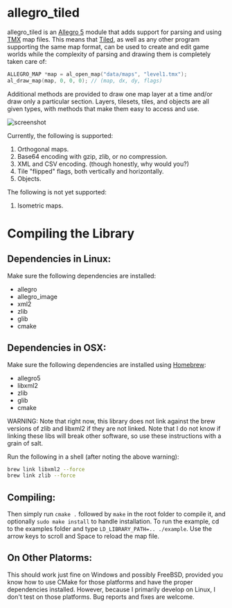 allegro\_tiled
==============

allegro\_tiled is an [Allegro 5](http://alleg.sourceforge.net/) module that adds support for parsing and using [TMX](https://github.com/bjorn/tiled/wiki/TMX-Map-Format) map files. This means that [Tiled](http://www.mapeditor.org), as well as any other program supporting the same map format, can be used to create and edit game worlds while the complexity of parsing and drawing them is completely taken care of:

```c
ALLEGRO_MAP *map = al_open_map("data/maps", "level1.tmx");
al_draw_map(map, 0, 0, 0); // (map, dx, dy, flags)
```

Additional methods are provided to draw one map layer at a time and/or draw only a particular section. Layers, tilesets, tiles, and objects are all given types, with methods that make them easy to access and use.

![screenshot](https://github.com/dradtke/allegro_tiled/raw/master/example/screenshot.png)

Currently, the following is supported:

1. Orthogonal maps.
2. Base64 encoding with gzip, zlib, or no compression.
3. XML and CSV encoding. (though honestly, why would you?)
4. Tile "flipped" flags, both vertically and horizontally.
5. Objects.

The following is not yet supported:

1. Isometric maps.

Compiling the Library
=====================

Dependencies in Linux:
----------------------

Make sure the following dependencies are installed:

 * allegro
 * allegro\_image
 * xml2
 * zlib
 * glib
 * cmake

Dependencies in OSX:
--------------------

Make sure the following dependencies are installed using [Homebrew](http://brew.sh/):

 * allegro5
 * libxml2
 * zlib
 * glib
 * cmake

WARNING: Note that right now, this library does not link against the brew versions of zlib and libxml2 if they are not linked. Note that I do not know if linking these libs will break other software, so use these instructions with a grain of salt.

Run the following in a shell (after noting the above warning):
```bash
brew link libxml2 --force
brew link zlib --force
```

Compiling:
----------

Then simply run `cmake .` followed by `make` in the root folder to compile it, and optionally `sudo make install` to handle installation. To run the example, cd to the examples folder and type `LD_LIBRARY_PATH=.. ./example`. Use the arrow keys to scroll and Space to reload the map file.

On Other Platorms:
------------------

This should work just fine on Windows and possibly FreeBSD, provided you know how to use CMake for those platforms and have the proper dependencies installed. However, because I primarily develop on Linux, I don't test on those platforms. Bug reports and fixes are welcome.
